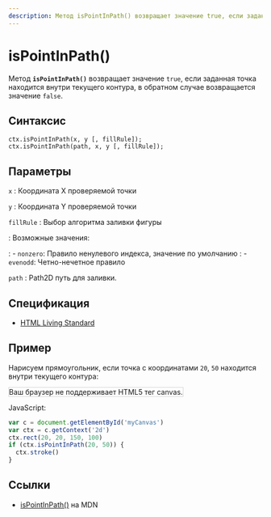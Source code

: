 ```yaml
---
description: Метод isPointInPath() возвращает значение true, если заданная точка находится внутри текущего контура, в обратном случае возвращается значение false
---
```


# isPointInPath()

Метод **`isPointInPath()`** возвращает значение `true`, если заданная точка находится внутри текущего контура, в обратном случае возвращается значение `false`.

## Синтаксис

```
ctx.isPointInPath(x, y [, fillRule]);
ctx.isPointInPath(path, x, y [, fillRule]);
```

## Параметры

`x`
: Координата X проверяемой точки

`y`
: Координата Y проверяемой точки

`fillRule`
: Выбор алгоритма заливки фигуры

: Возможные значения:

: - `nonzero`: Правило ненулевого индекса, значение по умолчанию
: - `evenodd`: Четно-нечетное правило

`path`
: Path2D путь для заливки.

## Спецификация

- [HTML Living Standard](https://html.spec.whatwg.org/multipage/canvas.html#dom-context-2d-ispointinpath)

## Пример

Нарисуем прямоугольник, если точка с координатами `20`, `50` находится внутри текущего контура:

<canvas id="myCanvas" width="300" height="150" style="border:1px solid #d3d3d3;background:#ffffff;">
Ваш браузер не поддерживает HTML5 тег canvas.
</canvas>
<script>
var c=document.getElementById("myCanvas");
var canvOK=1;
try {c.getContext("2d");}
catch (er) {canvOK=0;}
if (canvOK==1){
var ctx=c.getContext("2d");
ctx.rect(20,20,150,100);
if (ctx.isPointInPath(20,50)){
ctx.stroke()}}
</script>

JavaScript:

```js
var c = document.getElementById('myCanvas')
var ctx = c.getContext('2d')
ctx.rect(20, 20, 150, 100)
if (ctx.isPointInPath(20, 50)) {
  ctx.stroke()
}
```

## Ссылки

- [isPointInPath()](https://developer.mozilla.org/ru/docs/Web/API/CanvasRenderingContext2D/isPointInPath) на MDN
